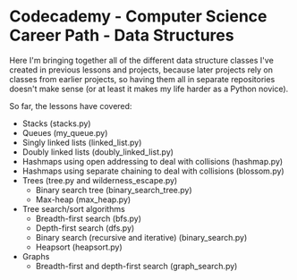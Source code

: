 # Codecademy - Computer Science Career Path - Data Structures
Here I'm bringing together all of the different data structure classes I've created in previous lessons and projects, because later projects rely on classes from earlier projects, so having them all in separate repositories doesn't make sense (or at least it makes my life harder as a Python novice).

So far, the lessons have covered:
- Stacks (stacks.py)
- Queues (my_queue.py)
- Singly linked lists (linked_list.py)
- Doubly linked lists (doubly_linked_list.py)
- Hashmaps using open addressing to deal with collisions (hashmap.py)
- Hashmaps using separate chaining to deal with collisions (blossom.py)
- Trees (tree.py and wilderness_escape.py)
  - Binary search tree (binary_search_tree.py)
  - Max-heap (max_heap.py)
- Tree search/sort algorithms
  - Breadth-first search (bfs.py)
  - Depth-first search (dfs.py)
  - Binary search (recursive and iterative) (binary_search.py)
  - Heapsort (heapsort.py)
- Graphs
  - Breadth-first and depth-first search (graph_search.py)